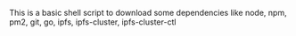 This is a basic shell script to download some dependencies like node, npm, pm2, git, go, ipfs, ipfs-cluster, ipfs-cluster-ctl
